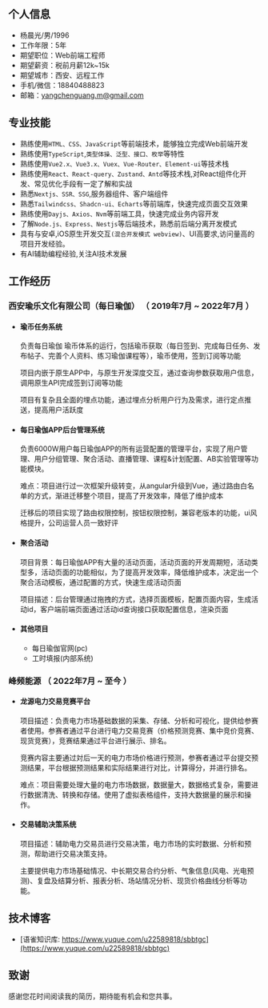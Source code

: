 ## 个人信息

- 杨晨光/男/1996
- 工作年限：5年
- 期望职位：Web前端工程师
- 期望薪资：税前月薪12k~15k
- 期望城市：西安、远程工作
- 手机/微信：18840488823
- 邮箱：yangchenguang.m@gmail.com

## 专业技能

- 熟练使用`HTML、CSS、JavaScript`等前端技术，能够独立完成Web前端开发
- 熟练使用`TypeScript`,`类型体操、泛型、接口、枚举`等特性
- 熟练使用`Vue2.x、Vue3.x、Vuex、Vue-Router、Element-ui`等技术栈
- 熟练使用`React、React-query、Zustand、Antd`等技术栈,对React组件化开发、常见优化手段有一定了解和实战
- 熟悉`Nextjs、SSR、SSG`,服务器组件、客户端组件
- 熟悉`Tailwindcss、Shadcn-ui、Echarts`等前端库，快速完成页面交互效果
- 熟练使用`Dayjs、Axios、Nvm`等前端工具，快速完成业务内容开发
- 了解`Node.js、Express、Nestjs`等后端技术，熟悉前后端分离开发模式
- 具有与安卓,iOS原生开发交互`(混合开发模式 webview)`、UI高要求,访问量高的项目开发经验。
- 有AI辅助编程经验,关注AI技术发展

## 工作经历

### 西安瑜乐文化有限公司（每日瑜伽） （ 2019年7月 ~ 2022年7月 ）

- #### 瑜币任务系统

  负责每日瑜伽 瑜币体系的运行，包括瑜币获取（每日签到、完成每日任务、发布帖子、完善个人资料、练习瑜伽课程等），瑜币使用，签到订阅等功能
    
  项目内嵌于原生APP中，与原生开发深度交互，通过查询参数获取用户信息，调用原生API完成签到订阅等功能
    
  项目有复杂且全面的埋点功能，通过埋点分析用户行为及需求，进行定点推送，提高用户活跃度

- #### 每日瑜伽APP后台管理系统

  负责6000W用户每日瑜伽APP的所有运营配置的管理平台，实现了用户管理、用户分组管理、聚合活动、直播管理、课程&计划配置、AB实验管理等功能模块。
    
  难点：项目进行过一次框架升级转变，从angular升级到Vue，通过路由白名单的方式，渐进迁移整个项目，提高了开发效率，降低了维护成本
    
  迁移后的项目实现了路由权限控制，按钮权限控制，兼容老版本的功能，ui风格提升，公司运营人员一致好评

- #### 聚合活动

  项目背景：每日瑜伽APP有大量的活动页面，活动页面的开发周期短，活动类型多，活动页面的功能相似，为了提高开发效率，降低维护成本，决定出一个聚合活动模板，通过配置的方式，快速生成活动页面
    
  项目描述：后台管理通过拖拽的方式，选择页面模板，配置页面内容，生成活动id，客户端前端页面通过活动id查询接口获取配置信息，渲染页面

- #### 其他项目

  - 每日瑜伽官网(pc)
  - 工时填报(内部系统)

### 峰频能源 （ 2022年7月 ~ 至今 ）

- #### 龙源电力交易竞赛平台

  项目描述：负责电力市场基础数据的采集、存储、分析和可视化，提供给参赛者使用。参赛者通过平台进行电力交易竞赛（价格预测竞赛、集中竞价竞赛、现货竞赛），竞赛结果通过平台进行展示、排名。

  竞赛内容主要通过対后一天的电力市场价格进行预测，参赛者通过平台提交预测结果，平台根据预测结果和实际结果进行对比，计算得分，并进行排名。

  难点：项目需要处理大量的电力市场数据，数据量大，数据格式复杂，需要进行数据清洗、转换和存储。使用了虚拟表格组件，支持大数据量的展示和操作。

- #### 交易辅助决策系统

  项目描述：辅助电力交易员进行交易决策，电力市场的实时数据、分析和预测，帮助进行交易决策支持。

  主要提供电力市场基础情况、中长期交易合约分析、气象信息(风电、光电预测)、复盘及结算分析、报表分析、场站情况分析、现货价格曲线分析等功能。

## 技术博客

- [语雀知识库: https://www.yuque.com/u22589818/sbbtgc](https://www.yuque.com/u22589818/sbbtgc)

## 致谢
感谢您花时间阅读我的简历，期待能有机会和您共事。
